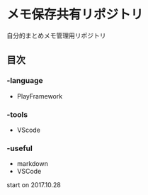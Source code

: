 # メモ保存共有リポジトリ
自分的まとめメモ管理用リポジトリ  
## 目次
### -language
* PlayFramework
### -tools
* VScode
### -useful
* markdown
* VSCode


start on 2017.10.28
